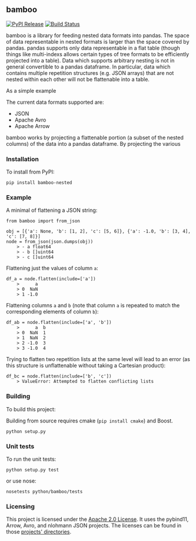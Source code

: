 <!---
Copyright (c) 2019 Michael Vilim

This file is part of the bamboo library. It is currently hosted at
https://github.com/mvilim/bamboo

Licensed under the Apache License, Version 2.0 (the "License");
you may not use this file except in compliance with the License.
You may obtain a copy of the License at

   http://www.apache.org/licenses/LICENSE-2.0

Unless required by applicable law or agreed to in writing, software
distributed under the License is distributed on an "AS IS" BASIS,
WITHOUT WARRANTIES OR CONDITIONS OF ANY KIND, either express or implied.
See the License for the specific language governing permissions and
limitations under the License.
-->

## bamboo

[![PyPI Release](https://img.shields.io/pypi/v/bamboo-nested.svg)](https://pypi.org/project/bamboo-nested/)
[![Build Status](https://travis-ci.org/mvilim/bamboo.svg?branch=master)](https://travis-ci.org/mvilim/bamboo)

bamboo is a library for feeding nested data formats into pandas. The space of data representable in nested formats is larger than the space covered by pandas. pandas supports only data representable in a flat table (though things like multi-indexs allows certain types of tree formats to be efficiently projected into a table). Data which supports arbitrary nesting is not in general convertible to a pandas dataframe. In particular, data which contains multiple repetition structures (e.g. JSON arrays) that are not nested within each other will not be flattenable into a table.

As a simple example

The current data formats supported are:
* JSON
* Apache Avro
* Apache Arrow

bamboo works by projecting a flattenable portion (a subset of the nested columns) of the data into a pandas dataframe. By projecting the various 

### Installation

To install from PyPI:

```
pip install bamboo-nested
```

### Example

A minimal of flattening a JSON string:

```
from bamboo import from_json

obj = [{'a': None, 'b': [1, 2], 'c': [5, 6]}, {'a': -1.0, 'b': [3, 4], 'c': [7, 8]}]
node = from_json(json.dumps(obj))
    > - a float64
    > - b []uint64
    > - c []uint64
```

Flattening just the values of column `a`:

```
df_a = node.flatten(include=['a'])
    >      a
    > 0  NaN
    > 1 -1.0
```

Flattening columns `a` and `b` (note that column `a` is repeated to match the corresponding elements of column `b`):

```
df_ab = node.flatten(include=['a', 'b'])
    >      a  b
    > 0  NaN  1
    > 1  NaN  2
    > 2 -1.0  3
    > 3 -1.0  4
```

Trying to flatten two repetition lists at the same level will lead to an error (as this structure is unflattenable without taking a Cartesian product):

```
df_bc = node.flatten(include=['b', 'c'])
    > ValueError: Attempted to flatten conflicting lists
```

### Building

To build this project:

Building from source requires cmake (`pip install cmake`) and Boost.

```
python setup.py
```

### Unit tests

To run the unit tests:

```
python setup.py test
```

or use nose:

```
nosetests python/bamboo/tests
```

### Licensing

This project is licensed under the [Apache 2.0 License](https://github.com/mvilim/bamboo/blob/master/LICENSE). It uses the pybind11, Arrow, Avro, and nlohmann JSON projects. The licenses can be found in those [projects' directories](https://github.com/mvilim/bamboo/blob/master/cpp/thirdparty).
